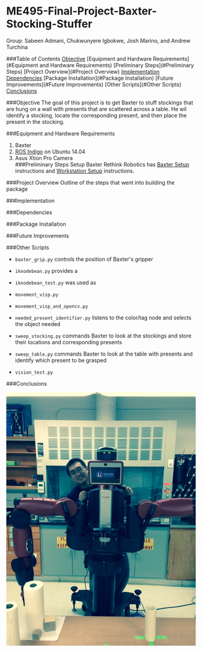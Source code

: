 ME495-Final-Project-Baxter-Stocking-Stuffer
===========================================

Group: Sabeen Admani, Chukwunyere Igbokwe, Josh Marino, and Andrew Turchina

###Table of Contents
[Objective](#Objective)
[Equipment and Hardware Requirements](#Equipment and Hardware Requirements)
[Preliminary Steps](#Preliminary Steps)
[Project Overview](#Project Overview)
[Implementation](#Implementation)
[Dependencies](#Dependencies)
[Package Installation](#Package Installation)
[Future Improvements](#Future Improvements)
[Other Scripts](#Other Scripts)
[Conclusions](#Conclusions)

###Objective <a name="Objective"></a>
The goal of this project is to get Baxter to stuff stockings that are hung on a wall with presents that are scattered across a table. He wil identify a stocking, locate the corresponding present, and then place the present in the stocking.


###Equipment and Hardware Requirements <a name="Equipment and Hardware Requirements"></a>
1. Baxter  
2. [ROS Indigo](http://wiki.ros.org/ROS/Installation) on Ubuntu 14.04  
3. Asus Xtion Pro Camera  
###Preliminary Steps <a name="Preliminary Steps"></a>
Setup Baxter
Rethink Robotics has [Baxter Setup](http://sdk.rethinkrobotics.com/wiki/Baxter_Setup) instructions and [Workstation Setup](http://sdk.rethinkrobotics.com/wiki/Workstation_Setup) instructions.   


###Project Overview <a name="Project Overview"></a>
Outline of the steps that went into building the package

###Implementation <a name="Implementation"></a>


###Dependencies <a name="Dependencies"></a>


###Package Installation <a name="Package Installation"></a>


###Future Improvements <a name="Future Improvements"></a>


###Other Scripts <a name="Other Scripts"></a>
- `baxter_grip.py` controls the position of Baxter's gripper   

- `iknodebean.py` provides a   

- `iknodebean_test.py` was used as   

- `movement_visp.py`   

- `movement_visp_and_opencv.py`   

- `needed_present_identifier.py` listens to the color/tag node and selects the object needed  

- `sweep_stocking.py` commands Baxter to look at the stockings and store their locations and corresponding presents  

- `sweep_table.py` commands Baxter to look at the table with presents and identify which present to be grasped   

- `vision_test.py`   

###Conclusions <a name="Conclusions"></a>



![Baxter Stocking Stuffer picture](https://raw.githubusercontent.com/ChuChuIgbokwe/ME495-Final-Project-Baxter-Stocking-Stuffer/master/baxterpic.jpeg)

